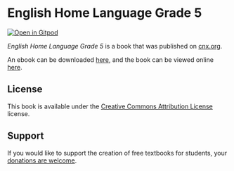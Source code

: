 # English Home Language Grade 5

[![Open in Gitpod](https://gitpod.io/button/open-in-gitpod.svg)](https://gitpod.io/from-referrer/)

_English Home Language Grade 5_ is a book that was published on [cnx.org](https://cnx.org/).

An ebook can be downloaded [here](https://github.com/cnx-user-books/cnxbook-english-home-language-grade-5/releases/latest), and the book can be viewed online [here](https://github.com/cnx-user-books/cnxbook-english-home-language-grade-5/releases/latest).

## License
This book is available under the [Creative Commons Attribution License](./LICENSE) license.

## Support
If you would like to support the creation of free textbooks for students, your [donations are welcome](https://riceconnect.rice.edu/donation/support-openstax-banner).
